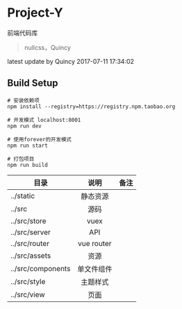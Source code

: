 # Project-Y

前端代码库

> nullcss，Quincy

latest update by Quincy
2017-07-11 17:34:02

## Build Setup

``` 
# 安装依赖项
npm install --registry=https://registry.npm.taobao.org

# 开发模式 localhost:8001
npm run dev

# 使用forever的开发模式
npm run start

# 打包项目
npm run build
```

|  目录          | 说明          | 备注  |
| ------------- |:-------------:| -----:|
| ../static     | 静态资源       |       |
| ../src        | 源码          |       |
| ../src/store  | vuex          |       |
| ../src/server | API           |       |
| ../src/router | vue router    |       |
| ../src/assets  | 资源         |       |
| ../src/components | 单文件组件 |       |
| ../src/style  | 主题样式       |       |
| ../src/view   | 页面           |       |